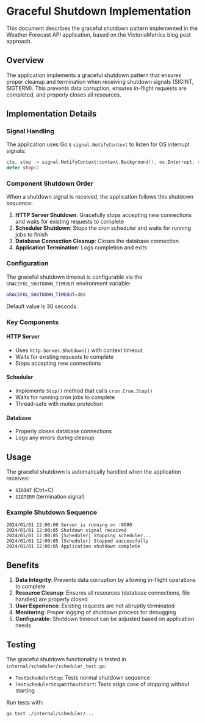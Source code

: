 # Graceful Shutdown Implementation

This document describes the graceful shutdown pattern implemented in the Weather Forecast API application, based on the VictoriaMetrics blog post approach.

## Overview

The application implements a graceful shutdown pattern that ensures proper cleanup and termination when receiving shutdown signals (SIGINT, SIGTERM). This prevents data corruption, ensures in-flight requests are completed, and properly closes all resources.

## Implementation Details

### Signal Handling

The application uses Go's `signal.NotifyContext` to listen for OS interrupt signals:

```go
ctx, stop := signal.NotifyContext(context.Background(), os.Interrupt, syscall.SIGTERM)
defer stop()
```

### Component Shutdown Order

When a shutdown signal is received, the application follows this shutdown sequence:

1. **HTTP Server Shutdown**: Gracefully stops accepting new connections and waits for existing requests to complete
2. **Scheduler Shutdown**: Stops the cron scheduler and waits for running jobs to finish
3. **Database Connection Cleanup**: Closes the database connection
4. **Application Termination**: Logs completion and exits

### Configuration

The graceful shutdown timeout is configurable via the `GRACEFUL_SHUTDOWN_TIMEOUT` environment variable:

```bash
GRACEFUL_SHUTDOWN_TIMEOUT=30s
```

Default value is 30 seconds.

### Key Components

#### HTTP Server
- Uses `http.Server.Shutdown()` with context timeout
- Waits for existing requests to complete
- Stops accepting new connections

#### Scheduler
- Implements `Stop()` method that calls `cron.Cron.Stop()`
- Waits for running cron jobs to complete
- Thread-safe with mutex protection

#### Database
- Properly closes database connections
- Logs any errors during cleanup

## Usage

The graceful shutdown is automatically handled when the application receives:
- `SIGINT` (Ctrl+C)
- `SIGTERM` (termination signal)

### Example Shutdown Sequence

```
2024/01/01 12:00:00 Server is running on :8080
2024/01/01 12:00:05 Shutdown signal received
2024/01/01 12:00:05 [Scheduler] Stopping scheduler...
2024/01/01 12:00:05 [Scheduler] Stopped successfully
2024/01/01 12:00:05 Application shutdown complete
```

## Benefits

1. **Data Integrity**: Prevents data corruption by allowing in-flight operations to complete
2. **Resource Cleanup**: Ensures all resources (database connections, file handles) are properly closed
3. **User Experience**: Existing requests are not abruptly terminated
4. **Monitoring**: Proper logging of shutdown process for debugging
5. **Configurable**: Shutdown timeout can be adjusted based on application needs

## Testing

The graceful shutdown functionality is tested in `internal/scheduler/scheduler_test.go`:

- `TestSchedulerStop`: Tests normal shutdown sequence
- `TestSchedulerStopWithoutStart`: Tests edge case of stopping without starting

Run tests with:
```bash
go test ./internal/scheduler/...
``` 